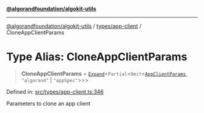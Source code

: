 [**@algorandfoundation/algokit-utils**](../../../README.md)

***

[@algorandfoundation/algokit-utils](../../../README.md) / [types/app-client](../README.md) / CloneAppClientParams

# Type Alias: CloneAppClientParams

> **CloneAppClientParams** = [`Expand`](../../expand/type-aliases/Expand.md)\<`Partial`\<`Omit`\<[`AppClientParams`](../interfaces/AppClientParams.md), `"algorand"` \| `"appSpec"`\>\>\>

Defined in: [src/types/app-client.ts:346](https://github.com/algorandfoundation/algokit-utils-ts/blob/main/src/types/app-client.ts#L346)

Parameters to clone an app client
